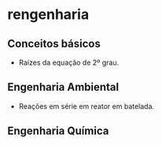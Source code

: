 # rengenharia

## Conceitos básicos

- Raízes da equação de 2º grau.

## Engenharia Ambiental

- Reações em série em reator em batelada.

## Engenharia Química

